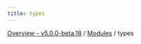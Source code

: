```yaml
---
title: types
---
```


[Overview - v5.0.0-beta.18](../README.en.md) / [Modules](../modules.en.md) / types
